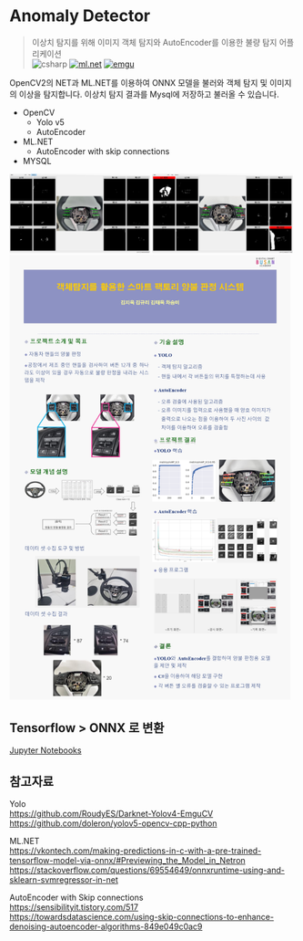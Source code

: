 # Anomaly Detector
> 이상치 탐지를 위해 이미지 객체 탐지와 AutoEncoder를 이용한 불량 탐지 어플리케이션  
![csharp][csharp-image]
[![ml.net][ml.net-image]][ml.net-url]
[![emgu][opencv-image]][emgu-url]

OpenCV2의 NET과 ML.NET를 이용하여 ONNX 모델을 불러와 객체 탐지 및 이미지의 이상을 탐지합니다. 이상치 탐지 결과를 Mysql에 저장하고 불러올 수 있습니다.

* OpenCV
  * Yolo v5
  * AutoEncoder
* ML.NET
  * AutoEncoder with skip connections
* MYSQL

<img src="images/1.png" width=49% height=50%>
<img src="images/2.png" width=49% height=50%>
<img src="images/poster.png" width=98% height=50%>  

## Tensorflow > ONNX 로 변환

[Jupyter Notebooks](notebooks/tf2onnx.ipynb)

## 참고자료

Yolo  
https://github.com/RoudyES/Darknet-Yolov4-EmguCV  
https://github.com/doleron/yolov5-opencv-cpp-python  

ML.NET  
https://vkontech.com/making-predictions-in-c-with-a-pre-trained-tensorflow-model-via-onnx/#Previewing_the_Model_in_Netron  
https://stackoverflow.com/questions/69554649/onnxruntime-using-and-sklearn-svmregressor-in-net

AutoEncoder with Skip connections  
https://sensibilityit.tistory.com/517  
https://towardsdatascience.com/using-skip-connections-to-enhance-denoising-autoencoder-algorithms-849e049c0ac9

<!-- Markdown link & img dfn's -->
[csharp-image]: https://img.shields.io/badge/.NET-512BD4?style=flat-square&logo=dotnet&logoColor=white
[ml.net-image]: https://img.shields.io/badge/ML.NET-239120?style=flat-square&logo=dotnet&logoColor=white
[ml.net-url]: https://dotnet.microsoft.com/en-us/apps/machinelearning-ai/ml-dotnet
[opencv-image]: https://img.shields.io/badge/Emgu%20CV-EA7E20?style=flat-square&logo=opencv&logoColor=white
[emgu-url]: https://www.emgu.com/
